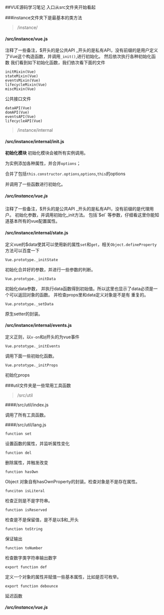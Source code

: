 

##VUE源码学习笔记
入口从src文件夹开始看起

###instance文件夹下是最基本的类方法

>/instance/

#### /src/instance/vue.js
注释了一些备注，$开头的是公共API _开头的是私有API，没有前缀的是用户定义了Vue这个构造函数，并调用`_init()`,进行初始化。
然后依次执行各种初始化函数
我们看到如下初始化函数，我们依次看下面的文件

	initMixin(Vue)
	stateMixin(Vue)
	eventsMixin(Vue)
	lifecycleMixin(Vue)
	miscMixin(Vue)

公共接口文件

	dataAPI(Vue)
	domAPI(Vue)
	eventsAPI(Vue)
	lifecycleAPI(Vue)



>/instance/internal

#### /src/instance/internal/init.js 
**初始化模块**
初始化模块会被所有实例调用。

为实例添加各种属性，并合并`options`；

合并了包括`this.constructor.options`,`options`,`this`的options

并调用了一些函数进行初始化。


##### /src/instance/vue.js
注释了一些备注，$开头的是公共API _开头的是私有API，没有前缀的是代理用户。
初始化参数，并调用初始化_init方法。
包括`$el` 等参数，仔细看这里你能知道基本所有的vue配置属性。

#### /src/instance/internal/state.js 

定义vue的$data使其可以使用新的属性`set`和`get`，相关`Object.defineProperty`方法可以百度一下
	
	Vue.prototype._initState 
初始化合并好的参数，并进行一些参数的判断。


	Vue.prototype._initData 
初始化data参数，	并执行data函数得到初始值。所以这里也显示了data必须是一个可以返回对象的函数。
并检查props里和data定义对象是不是有 重复的。


	Vue.prototype._setData

原生setter的封装。


#### /src/instance/internal/events.js
定义正则，以`v-on`和`@`开头的为vue事件

	Vue.prototype._initEvents
调用下面一些初始化函数。

	Vue.prototype._initProps

初始化props 
 

###util文件夹是一些常用工具函数


> /src/util

####/src/util/index.js

调用了所有工具函数。

####/src/util/lang.js

	function set

设置函数的属性，并监听属性变化

	function del

删除属性，并触发改变
	
	function hasOwn

Object 对象自有hasOwnProperty的封装。检查对象是不是存在属性。

	funciton isLiteral 
检查正则是不是字符串。

	function isReserved
	
检查是不是保留值，是不是以$和_开头

	function toString
保证输出

	function toNumber
检查数字类字符串输出数字

	export function def 
定义一个对象的属性并赋值一些基本属性，比如是否可枚举。

	export function debounce
延迟函数 


##### /src/instance/vue.js
